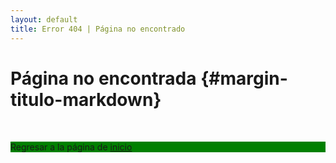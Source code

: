 ```yaml
---
layout: default
title: Error 404 | Página no encontrado
---
```

# Página no encontrada {#margin-titulo-markdown}
<div class="alert alert-danger" role="alert" style="background:green;margin-top:10%;margin-bottom:10%">
    Regresar a la página de <a href="https://lacadenagt.github.io">inicio</a>
</div>
<!-- [Regresar]({{ site.baseurl }})-->
